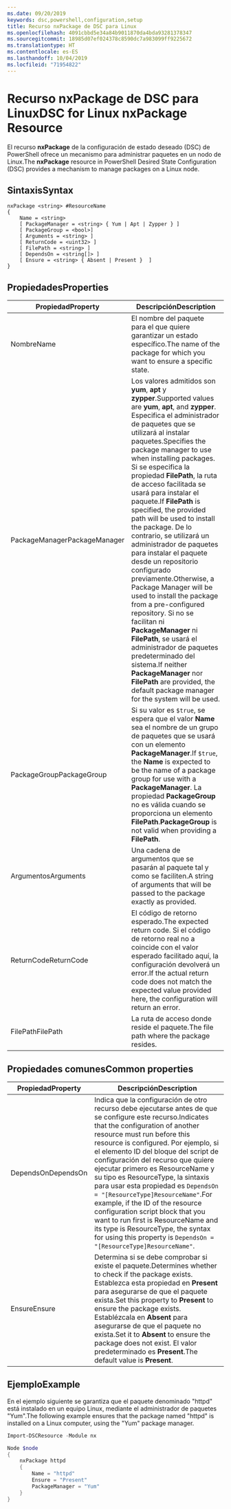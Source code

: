 ```yaml
---
ms.date: 09/20/2019
keywords: dsc,powershell,configuration,setup
title: Recurso nxPackage de DSC para Linux
ms.openlocfilehash: 4091cbbd5e34a84b9011870da4bda93281378347
ms.sourcegitcommit: 18985d07ef024378c8590dc7a983099ff9225672
ms.translationtype: HT
ms.contentlocale: es-ES
ms.lasthandoff: 10/04/2019
ms.locfileid: "71954822"
---
```

# <a name="dsc-for-linux-nxpackage-resource"></a><span data-ttu-id="3430c-103">Recurso nxPackage de DSC para Linux</span><span class="sxs-lookup"><span data-stu-id="3430c-103">DSC for Linux nxPackage Resource</span></span>

<span data-ttu-id="3430c-104">El recurso **nxPackage** de la configuración de estado deseado (DSC) de PowerShell ofrece un mecanismo para administrar paquetes en un nodo de Linux.</span><span class="sxs-lookup"><span data-stu-id="3430c-104">The **nxPackage** resource in PowerShell Desired State Configuration (DSC) provides a mechanism to manage packages on a Linux node.</span></span>

## <a name="syntax"></a><span data-ttu-id="3430c-105">Sintaxis</span><span class="sxs-lookup"><span data-stu-id="3430c-105">Syntax</span></span>

```Syntax
nxPackage <string> #ResourceName
{
    Name = <string>
    [ PackageManager = <string> { Yum | Apt | Zypper } ]
    [ PackageGroup = <bool>]
    [ Arguments = <string> ]
    [ ReturnCode = <uint32> ]
    [ FilePath = <string> ]
    [ DependsOn = <string[]> ]
    [ Ensure = <string> { Absent | Present }  ]
}
```

## <a name="properties"></a><span data-ttu-id="3430c-106">Propiedades</span><span class="sxs-lookup"><span data-stu-id="3430c-106">Properties</span></span>

|<span data-ttu-id="3430c-107">Propiedad</span><span class="sxs-lookup"><span data-stu-id="3430c-107">Property</span></span> |<span data-ttu-id="3430c-108">Descripción</span><span class="sxs-lookup"><span data-stu-id="3430c-108">Description</span></span> |
|---|---|
|<span data-ttu-id="3430c-109">Nombre</span><span class="sxs-lookup"><span data-stu-id="3430c-109">Name</span></span> |<span data-ttu-id="3430c-110">El nombre del paquete para el que quiere garantizar un estado específico.</span><span class="sxs-lookup"><span data-stu-id="3430c-110">The name of the package for which you want to ensure a specific state.</span></span> |
|<span data-ttu-id="3430c-111">PackageManager</span><span class="sxs-lookup"><span data-stu-id="3430c-111">PackageManager</span></span> |<span data-ttu-id="3430c-112">Los valores admitidos son **yum**, **apt** y **zypper**.</span><span class="sxs-lookup"><span data-stu-id="3430c-112">Supported values are **yum**, **apt**, and **zypper**.</span></span> <span data-ttu-id="3430c-113">Especifica el administrador de paquetes que se utilizará al instalar paquetes.</span><span class="sxs-lookup"><span data-stu-id="3430c-113">Specifies the package manager to use when installing packages.</span></span> <span data-ttu-id="3430c-114">Si se especifica la propiedad **FilePath**, la ruta de acceso facilitada se usará para instalar el paquete.</span><span class="sxs-lookup"><span data-stu-id="3430c-114">If **FilePath** is specified, the provided path will be used to install the package.</span></span> <span data-ttu-id="3430c-115">De lo contrario, se utilizará un administrador de paquetes para instalar el paquete desde un repositorio configurado previamente.</span><span class="sxs-lookup"><span data-stu-id="3430c-115">Otherwise, a Package Manager will be used to install the package from a pre-configured repository.</span></span> <span data-ttu-id="3430c-116">Si no se facilitan ni **PackageManager** ni **FilePath**, se usará el administrador de paquetes predeterminado del sistema.</span><span class="sxs-lookup"><span data-stu-id="3430c-116">If neither **PackageManager** nor **FilePath** are provided, the default package manager for the system will be used.</span></span> |
|<span data-ttu-id="3430c-117">PackageGroup</span><span class="sxs-lookup"><span data-stu-id="3430c-117">PackageGroup</span></span> |<span data-ttu-id="3430c-118">Si su valor es `$true`, se espera que el valor **Name** sea el nombre de un grupo de paquetes que se usará con un elemento **PackageManager**.</span><span class="sxs-lookup"><span data-stu-id="3430c-118">If `$true`, the **Name** is expected to be the name of a package group for use with a **PackageManager**.</span></span> <span data-ttu-id="3430c-119">La propiedad **PackageGroup** no es válida cuando se proporciona un elemento **FilePath**.</span><span class="sxs-lookup"><span data-stu-id="3430c-119">**PackageGroup** is not valid when providing a **FilePath**.</span></span> |
|<span data-ttu-id="3430c-120">Argumentos</span><span class="sxs-lookup"><span data-stu-id="3430c-120">Arguments</span></span> |<span data-ttu-id="3430c-121">Una cadena de argumentos que se pasarán al paquete tal y como se faciliten.</span><span class="sxs-lookup"><span data-stu-id="3430c-121">A string of arguments that will be passed to the package exactly as provided.</span></span> |
|<span data-ttu-id="3430c-122">ReturnCode</span><span class="sxs-lookup"><span data-stu-id="3430c-122">ReturnCode</span></span> |<span data-ttu-id="3430c-123">El código de retorno esperado.</span><span class="sxs-lookup"><span data-stu-id="3430c-123">The expected return code.</span></span> <span data-ttu-id="3430c-124">Si el código de retorno real no a coincide con el valor esperado facilitado aquí, la configuración devolverá un error.</span><span class="sxs-lookup"><span data-stu-id="3430c-124">If the actual return code does not match the expected value provided here, the configuration will return an error.</span></span> |
|<span data-ttu-id="3430c-125">FilePath</span><span class="sxs-lookup"><span data-stu-id="3430c-125">FilePath</span></span> |<span data-ttu-id="3430c-126">La ruta de acceso donde reside el paquete.</span><span class="sxs-lookup"><span data-stu-id="3430c-126">The file path where the package resides.</span></span> |

## <a name="common-properties"></a><span data-ttu-id="3430c-127">Propiedades comunes</span><span class="sxs-lookup"><span data-stu-id="3430c-127">Common properties</span></span>

|<span data-ttu-id="3430c-128">Propiedad</span><span class="sxs-lookup"><span data-stu-id="3430c-128">Property</span></span> |<span data-ttu-id="3430c-129">Descripción</span><span class="sxs-lookup"><span data-stu-id="3430c-129">Description</span></span> |
|---|---|
|<span data-ttu-id="3430c-130">DependsOn</span><span class="sxs-lookup"><span data-stu-id="3430c-130">DependsOn</span></span> |<span data-ttu-id="3430c-131">Indica que la configuración de otro recurso debe ejecutarse antes de que se configure este recurso.</span><span class="sxs-lookup"><span data-stu-id="3430c-131">Indicates that the configuration of another resource must run before this resource is configured.</span></span> <span data-ttu-id="3430c-132">Por ejemplo, si el elemento ID del bloque del script de configuración del recurso que quiere ejecutar primero es ResourceName y su tipo es ResourceType, la sintaxis para usar esta propiedad es `DependsOn = "[ResourceType]ResourceName"`.</span><span class="sxs-lookup"><span data-stu-id="3430c-132">For example, if the ID of the resource configuration script block that you want to run first is ResourceName and its type is ResourceType, the syntax for using this property is `DependsOn = "[ResourceType]ResourceName"`.</span></span> |
|<span data-ttu-id="3430c-133">Ensure</span><span class="sxs-lookup"><span data-stu-id="3430c-133">Ensure</span></span> |<span data-ttu-id="3430c-134">Determina si se debe comprobar si existe el paquete.</span><span class="sxs-lookup"><span data-stu-id="3430c-134">Determines whether to check if the package exists.</span></span> <span data-ttu-id="3430c-135">Establezca esta propiedad en **Present** para asegurarse de que el paquete exista.</span><span class="sxs-lookup"><span data-stu-id="3430c-135">Set this property to **Present** to ensure the package exists.</span></span> <span data-ttu-id="3430c-136">Establézcala en **Absent** para asegurarse de que el paquete no exista.</span><span class="sxs-lookup"><span data-stu-id="3430c-136">Set it to **Absent** to ensure the package does not exist.</span></span> <span data-ttu-id="3430c-137">El valor predeterminado es **Present**.</span><span class="sxs-lookup"><span data-stu-id="3430c-137">The default value is **Present**.</span></span> |

## <a name="example"></a><span data-ttu-id="3430c-138">Ejemplo</span><span class="sxs-lookup"><span data-stu-id="3430c-138">Example</span></span>

<span data-ttu-id="3430c-139">En el ejemplo siguiente se garantiza que el paquete denominado "httpd" está instalado en un equipo Linux, mediante el administrador de paquetes "Yum".</span><span class="sxs-lookup"><span data-stu-id="3430c-139">The following example ensures that the package named "httpd" is installed on a Linux computer, using the "Yum" package manager.</span></span>

```powershell
Import-DSCResource -Module nx

Node $node
{
    nxPackage httpd
    {
        Name = "httpd"
        Ensure = "Present"
        PackageManager = "Yum"
    }
}
```